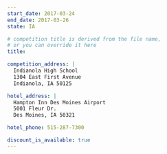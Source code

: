 ```yaml
---
start_date: 2017-03-24
end_date: 2017-03-26
state: IA

# competition title is derived from the file name,
# or you can override it here
title: 

competition_address: |
  Indianola High School
  1304 East First Avenue
  Indianola, IA 50125

hotel_address: |
  Hampton Inn Des Moines Airport
  5001 Fleur Dr.
  Des Moines, IA 50321  

hotel_phone: 515-287-7300

discount_is_available: true
---
```

